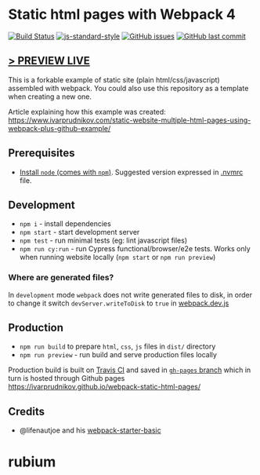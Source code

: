Static html pages with Webpack 4
================================

[![Build Status](https://travis-ci.com/ivarprudnikov/webpack-static-html-pages.svg?branch=master)](https://travis-ci.com/ivarprudnikov/webpack-static-html-pages)
[![js-standard-style](https://img.shields.io/badge/code%20style-standard-brightgreen.svg)](http://standardjs.com)
[![GitHub issues](https://img.shields.io/github/issues/ivarprudnikov/webpack-static-html-pages.svg)](https://github.com/ivarprudnikov/webpack-static-html-pages/issues)
[![GitHub last commit](https://img.shields.io/github/last-commit/ivarprudnikov/webpack-static-html-pages.svg)](https://github.com/ivarprudnikov/webpack-static-html-pages/commits/master)

[> PREVIEW LIVE](https://ivarprudnikov.github.io/webpack-static-html-pages/)
--------------------------------

This is a forkable example of static site (plain html/css/javascript)
assembled with webpack. You could also use this repository as a template when creating a new one.

Article explaining how this example was created: https://www.ivarprudnikov.com/static-website-multiple-html-pages-using-webpack-plus-github-example/

## Prerequisites

- [Install `node` (comes with `npm`)](https://nodejs.org/). Suggested version expressed in [.nvmrc](./.nvmrc) file.

## Development

- `npm i` - install dependencies
- `npm start` - start development server
- `npm test` - run minimal tests (eg: lint javascript files)
- `npm run cy:run` - run Cypress functional/browser/e2e tests. Works only when running website locally (`npm start` or `npm run preview`)

### Where are generated files?

In `development` mode `webpack` does not write generated files to disk, in order to change it
switch `devServer.writeToDisk` to `true` in [webpack.dev.js](./webpack.dev.js)

## Production

- `npm run build` to prepare `html`, `css`, `js` files in `dist/` directory
- `npm run preview` - run build and serve production files locally

Production build is built on [Travis CI](https://travis-ci.com/ivarprudnikov/webpack-static-html-pages) and saved in [`gh-pages` branch](https://github.com/ivarprudnikov/webpack-static-html-pages/tree/gh-pages) which in turn is hosted through Github pages https://ivarprudnikov.github.io/webpack-static-html-pages/

## Credits

- @lifenautjoe and his [webpack-starter-basic](https://github.com/lifenautjoe/webpack-starter-basic)
# rubium
